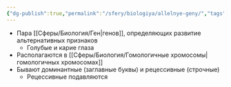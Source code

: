 ```yaml
---
{"dg-publish":true,"permalink":"/sfery/biologiya/allelnye-geny/","tags":["Генетика"]}
---
```


- Пара [[Сферы/Биология/Ген\|генов]], определяющих развитие альтернативных признаков 
	- Голубые и карие глаза
- Располагаются в [[Сферы/Биология/Гомологичные хромосомы\|гомологичных хромосомах]] 
- Бывают доминантные (заглавные буквы) и рецессивные (строчные)
	- Рецессивные подавляются 